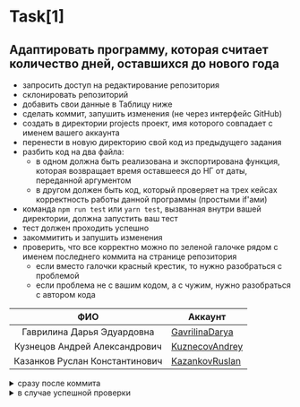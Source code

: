 # Task[1]
## Адаптировать программу, которая считает количество дней, оставшихся до нового года
- запросить доступ на редактирование репозитория
- склонировать репозиторий
- добавить свои данные в Таблицу ниже
- сделать коммит, запушить изменения (не через интерфейс GitHub)
- создать в директории projects проект, имя которого совпадает с именем вашего аккаунта
- перенести в новую директорию свой код из предыдущего задания
- разбить код на два файла:
	- в одном должна быть реализована и экспортирована функция, которая возвращает время оставшееся до НГ от даты, переданной аргументом
	- в другом должен быть код, который проверяет на трех кейсах корректность работы данной программы (простыми if'ами)
- команда `npm run test` или `yarn test`, вызванная внутри вашей директории, должна запустить ваш тест
- тест должен проходить успешно
- закоммитить и запушить изменения
- проверить, что все корректно можно по зеленой галочке рядом с именем последнего коммита на странице репозитория
	- если вместо галочки красный крестик, то нужно разобраться с проблемой
	- если проблема не с вашим кодом, а с чужим, нужно разобраться с автором кода


| ФИО | Аккаунт |
| :-:	|  ---	|
| Гаврилина Дарья Эдуардовна | [GavrilinaDarya](https://github.com/GavrilinaDarya) |
| Кузнецов Андрей Александрович | [KuznecovAndrey](https://github.com/hmniaq) |
| Казанков Руслан Константинович | [KazankovRuslan](https://github.com/KazankovRuslan) |

<details>
<summary>сразу после коммита</summary>
  
![image](https://github.com/user-attachments/assets/add43f8e-a0aa-4f7d-bad9-e93955cebd86)
![image](https://github.com/user-attachments/assets/72fd9179-2062-448a-b4c7-67e7a99a3e14)
</details>

<details>
<summary>в случае успешной проверки</summary>
  
![image](https://github.com/user-attachments/assets/f7e5bd84-be0c-4711-905f-a1f45daa5860)
![image](https://github.com/user-attachments/assets/fb3652b2-0103-4d83-b1e1-8305f0cc8fa8)
</details>